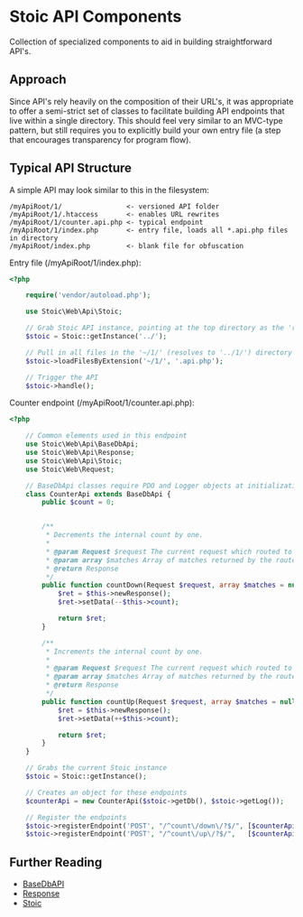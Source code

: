 # Stoic API Components
Collection of specialized components to aid in building straightforward API's.

## Approach
Since API's rely heavily on the composition of their URL's, it was appropriate
to offer a semi-strict set of classes to facilitate building API endpoints that
live within a single directory.  This should feel very similar to an MVC-type
pattern, but still requires you to explicitly build your own entry file (a step
that encourages transparency for program flow).

## Typical API Structure
A simple API may look similar to this in the filesystem:
```
/myApiRoot/1/                <- versioned API folder
/myApiRoot/1/.htaccess       <- enables URL rewrites
/myApiRoot/1/counter.api.php <- typical endpoint
/myApiRoot/1/index.php       <- entry file, loads all *.api.php files in directory
/myApiRoot/index.php         <- blank file for obfuscation
```

Entry file (/myApiRoot/1/index.php):
```php
<?php

	require('vendor/autoload.php');

	use Stoic\Web\Api\Stoic;

	// Grab Stoic API instance, pointing at the top directory as the 'root' (location of 'vendor/', etc)
	$stoic = Stoic::getInstance('../');

	// Pull in all files in the '~/1/' (resolves to '../1/') directory ending in '.api.php'
	$stoic->loadFilesByExtension('~/1/', '.api.php');

	// Trigger the API 
	$stoic->handle();
```

Counter endpoint (/myApiRoot/1/counter.api.php):
```php
<?php

	// Common elements used in this endpoint
	use Stoic\Web\Api\BaseDbApi;
	use Stoic\Web\Api\Response;
	use Stoic\Web\Api\Stoic;
	use Stoic\Web\Request;

	// BaseDbApi classes require PDO and Logger objects at initialization
	class CounterApi extends BaseDbApi {
		public $count = 0;


		/**
		 * Decrements the internal count by one.
		 *
		 * @param Request $request The current request which routed to this endpoint.
		 * @param array $matches Array of matches returned by the route regular expression.
		 * @return Response
		 */
		public function countDown(Request $request, array $matches = null) : Response {
			$ret = $this->newResponse();
			$ret->setData(--$this->count);

			return $ret;
		}

		/**
		 * Increments the internal count by one.
		 *
		 * @param Request $request The current request which routed to this endpoint.
		 * @param array $matches Array of matches returned by the route regular expression.
		 * @return Response
		 */
		public function countUp(Request $request, array $matches = null) : Response {
			$ret = $this->newResponse();
			$ret->setData(++$this->count);

			return $ret;
		}
	}

	// Grabs the current Stoic instance
	$stoic = Stoic::getInstance();

	// Creates an object for these endpoints
	$counterApi = new CounterApi($stoic->getDb(), $stoic->getLog());

	// Register the endpoints
	$stoic->registerEndpoint('POST', "/^count\/down\/?$/", [$counterApi, 'countDown']);
	$stoic->registerEndpoint('POST', "/^count\/up\/?$/",   [$counterApi, 'countUp']);
```

## Further Reading
* [BaseDbAPI](basedbapi.md)
* [Response](response.md)
* [Stoic](stoic.md)